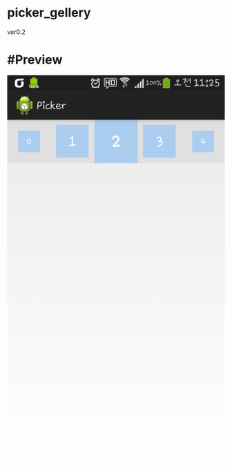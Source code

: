 picker_gellery
=========

ver0.2

#Preview
=====

![image](https://github.com/jdy1512/picker_gallery/blob/img/picker_gallery_preview.png)
